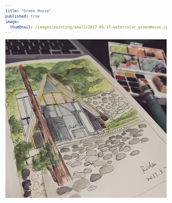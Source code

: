 ```yaml
---
title: "Green House"
published: true
image: 
  thumbnail: /images/painting/small/2017-05-17-watercolor_greenHouse.jpg
---
```

<img src="/images/painting/2017-05-17-watercolor_greenHouse.jpg">

